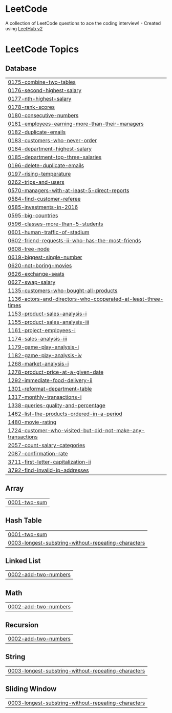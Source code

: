 # LeetCode
A collection of LeetCode questions to ace the coding interview! - Created using [LeetHub v2](https://github.com/arunbhardwaj/LeetHub-2.0)

<!---LeetCode Topics Start-->
# LeetCode Topics
## Database
|  |
| ------- |
| [0175-combine-two-tables](https://github.com/bacpew2108/LeetCode/tree/master/0175-combine-two-tables) |
| [0176-second-highest-salary](https://github.com/bacpew2108/LeetCode/tree/master/0176-second-highest-salary) |
| [0177-nth-highest-salary](https://github.com/bacpew2108/LeetCode/tree/master/0177-nth-highest-salary) |
| [0178-rank-scores](https://github.com/bacpew2108/LeetCode/tree/master/0178-rank-scores) |
| [0180-consecutive-numbers](https://github.com/bacpew2108/LeetCode/tree/master/0180-consecutive-numbers) |
| [0181-employees-earning-more-than-their-managers](https://github.com/bacpew2108/LeetCode/tree/master/0181-employees-earning-more-than-their-managers) |
| [0182-duplicate-emails](https://github.com/bacpew2108/LeetCode/tree/master/0182-duplicate-emails) |
| [0183-customers-who-never-order](https://github.com/bacpew2108/LeetCode/tree/master/0183-customers-who-never-order) |
| [0184-department-highest-salary](https://github.com/bacpew2108/LeetCode/tree/master/0184-department-highest-salary) |
| [0185-department-top-three-salaries](https://github.com/bacpew2108/LeetCode/tree/master/0185-department-top-three-salaries) |
| [0196-delete-duplicate-emails](https://github.com/bacpew2108/LeetCode/tree/master/0196-delete-duplicate-emails) |
| [0197-rising-temperature](https://github.com/bacpew2108/LeetCode/tree/master/0197-rising-temperature) |
| [0262-trips-and-users](https://github.com/bacpew2108/LeetCode/tree/master/0262-trips-and-users) |
| [0570-managers-with-at-least-5-direct-reports](https://github.com/bacpew2108/LeetCode/tree/master/0570-managers-with-at-least-5-direct-reports) |
| [0584-find-customer-referee](https://github.com/bacpew2108/LeetCode/tree/master/0584-find-customer-referee) |
| [0585-investments-in-2016](https://github.com/bacpew2108/LeetCode/tree/master/0585-investments-in-2016) |
| [0595-big-countries](https://github.com/bacpew2108/LeetCode/tree/master/0595-big-countries) |
| [0596-classes-more-than-5-students](https://github.com/bacpew2108/LeetCode/tree/master/0596-classes-more-than-5-students) |
| [0601-human-traffic-of-stadium](https://github.com/bacpew2108/LeetCode/tree/master/0601-human-traffic-of-stadium) |
| [0602-friend-requests-ii-who-has-the-most-friends](https://github.com/bacpew2108/LeetCode/tree/master/0602-friend-requests-ii-who-has-the-most-friends) |
| [0608-tree-node](https://github.com/bacpew2108/LeetCode/tree/master/0608-tree-node) |
| [0619-biggest-single-number](https://github.com/bacpew2108/LeetCode/tree/master/0619-biggest-single-number) |
| [0620-not-boring-movies](https://github.com/bacpew2108/LeetCode/tree/master/0620-not-boring-movies) |
| [0626-exchange-seats](https://github.com/bacpew2108/LeetCode/tree/master/0626-exchange-seats) |
| [0627-swap-salary](https://github.com/bacpew2108/LeetCode/tree/master/0627-swap-salary) |
| [1135-customers-who-bought-all-products](https://github.com/bacpew2108/LeetCode/tree/master/1135-customers-who-bought-all-products) |
| [1136-actors-and-directors-who-cooperated-at-least-three-times](https://github.com/bacpew2108/LeetCode/tree/master/1136-actors-and-directors-who-cooperated-at-least-three-times) |
| [1153-product-sales-analysis-i](https://github.com/bacpew2108/LeetCode/tree/master/1153-product-sales-analysis-i) |
| [1155-product-sales-analysis-iii](https://github.com/bacpew2108/LeetCode/tree/master/1155-product-sales-analysis-iii) |
| [1161-project-employees-i](https://github.com/bacpew2108/LeetCode/tree/master/1161-project-employees-i) |
| [1174-sales-analysis-iii](https://github.com/bacpew2108/LeetCode/tree/master/1174-sales-analysis-iii) |
| [1179-game-play-analysis-i](https://github.com/bacpew2108/LeetCode/tree/master/1179-game-play-analysis-i) |
| [1182-game-play-analysis-iv](https://github.com/bacpew2108/LeetCode/tree/master/1182-game-play-analysis-iv) |
| [1268-market-analysis-i](https://github.com/bacpew2108/LeetCode/tree/master/1268-market-analysis-i) |
| [1278-product-price-at-a-given-date](https://github.com/bacpew2108/LeetCode/tree/master/1278-product-price-at-a-given-date) |
| [1292-immediate-food-delivery-ii](https://github.com/bacpew2108/LeetCode/tree/master/1292-immediate-food-delivery-ii) |
| [1301-reformat-department-table](https://github.com/bacpew2108/LeetCode/tree/master/1301-reformat-department-table) |
| [1317-monthly-transactions-i](https://github.com/bacpew2108/LeetCode/tree/master/1317-monthly-transactions-i) |
| [1338-queries-quality-and-percentage](https://github.com/bacpew2108/LeetCode/tree/master/1338-queries-quality-and-percentage) |
| [1462-list-the-products-ordered-in-a-period](https://github.com/bacpew2108/LeetCode/tree/master/1462-list-the-products-ordered-in-a-period) |
| [1480-movie-rating](https://github.com/bacpew2108/LeetCode/tree/master/1480-movie-rating) |
| [1724-customer-who-visited-but-did-not-make-any-transactions](https://github.com/bacpew2108/LeetCode/tree/master/1724-customer-who-visited-but-did-not-make-any-transactions) |
| [2057-count-salary-categories](https://github.com/bacpew2108/LeetCode/tree/master/2057-count-salary-categories) |
| [2087-confirmation-rate](https://github.com/bacpew2108/LeetCode/tree/master/2087-confirmation-rate) |
| [3711-first-letter-capitalization-ii](https://github.com/bacpew2108/LeetCode/tree/master/3711-first-letter-capitalization-ii) |
| [3792-find-invalid-ip-addresses](https://github.com/bacpew2108/LeetCode/tree/master/3792-find-invalid-ip-addresses) |
## Array
|  |
| ------- |
| [0001-two-sum](https://github.com/bacpew2108/LeetCode/tree/master/0001-two-sum) |
## Hash Table
|  |
| ------- |
| [0001-two-sum](https://github.com/bacpew2108/LeetCode/tree/master/0001-two-sum) |
| [0003-longest-substring-without-repeating-characters](https://github.com/bacpew2108/LeetCode/tree/master/0003-longest-substring-without-repeating-characters) |
## Linked List
|  |
| ------- |
| [0002-add-two-numbers](https://github.com/bacpew2108/LeetCode/tree/master/0002-add-two-numbers) |
## Math
|  |
| ------- |
| [0002-add-two-numbers](https://github.com/bacpew2108/LeetCode/tree/master/0002-add-two-numbers) |
## Recursion
|  |
| ------- |
| [0002-add-two-numbers](https://github.com/bacpew2108/LeetCode/tree/master/0002-add-two-numbers) |
## String
|  |
| ------- |
| [0003-longest-substring-without-repeating-characters](https://github.com/bacpew2108/LeetCode/tree/master/0003-longest-substring-without-repeating-characters) |
## Sliding Window
|  |
| ------- |
| [0003-longest-substring-without-repeating-characters](https://github.com/bacpew2108/LeetCode/tree/master/0003-longest-substring-without-repeating-characters) |
<!---LeetCode Topics End-->